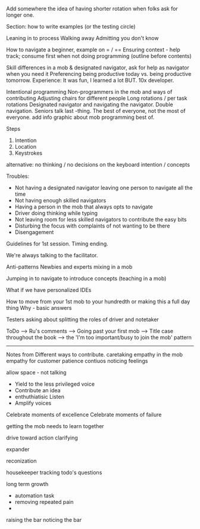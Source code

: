 Add somewhere the idea of having shorter rotation when folks ask for longer one. 


Section: how to write examples (or the testing circle)

Leaning in to process
Walking away
Admitting you don't know

How to navigate a beginner, example on  = / ==
Ensuring context - help track; consume first when not doing programming (outline before contents)

Skill differences in a mob & designated navigator, ask for help as navigator when you need it
Preferencing being productive today vs. being productive tomorrow. Experience: It was fun, I learned a lot BUT. 10x developer.


Intentional programming
Non-programmers in the mob and ways of contributing
Adjusting chairs for different people
Long rotations / per task rotations
Designated navigator and navigating the navigator. Double navigation. Seniors talk last -thing.
The best of everyone, not the most of everyone. add info graphic about mob programming best of.

Steps
1. Intention
2. Location
3. Keystrokes

alternative: no thinking / no decisions on the keyboard
intention / concepts


Troubles:
  * Not having a designated navigator leaving one person to navigate all the time
  * Not having enough skilled navigators
  * Having a person in the mob that always opts to navigate
  * Driver doing thinking while typing
  * Not leaving room for less skilled navigators to contribute the easy bits
  * Disturbing the focus with complaints of not wanting to be there
  * Disengagement

Guidelines for 1st session. Timing ending.

We're always talking to the facilitator.

Anti-patterns
Newbies and experts mixing in a mob

Jumping in to navigate to introduce concepts (teaching in a mob)

What if we have personalized IDEs

How to move from your 1st mob to your hundredth or making this a full day thing
Why - basic answers

Testers asking about splitting the roles of driver and notetaker

ToDo
--> Ru's comments
--> Going past your first mob
--> Title case throughout the book
--> the 'I'm too important/busy to join the mob' pattern



---
Notes from Different ways to contribute.
caretaking
empathy in the mob
empathy for customer
patience
contiuos
noticing feelings

allow space - not talking
- Yield to the less privileged voice
- Contribute an idea
- enthuthiatisic Listen
- Amplify voices

 Celebrate moments of excellence
  Celebrate moments of failure

getting the mob needs to learn together

drive toward action
clarifying

expander

reconization

housekeeper
tracking todo's
questions

long term growth
- automation task
- removing repeated pain
-

raising the bar
noticing the bar
